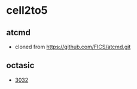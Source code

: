 # cell2to5
 
## atcmd
* cloned from https://github.com/FICS/atcmd.git


## octasic
* [3032](./octi/OCT3032WOctasic.html)



